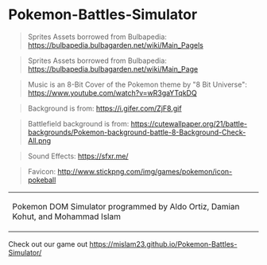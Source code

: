 # Pokemon-Battles-Simulator

> Sprites Assets borrowed from Bulbapedia: https://bulbapedia.bulbagarden.net/wiki/Main_Pagels

>Sprites Assets borrowed from Bulbapedia: https://bulbapedia.bulbagarden.net/wiki/Main_Page

>Music is an 8-Bit Cover of the Pokemon theme by "8 Bit Universe": https://www.youtube.com/watch?v=wR3gaYTqkDQ

>Background is from: https://i.gifer.com/ZjF8.gif

>Battlefield background is from: https://cutewallpaper.org/21/battle-backgrounds/Pokemon-background-battle-8-Background-Check-All.png

>Sound Effects: https://sfxr.me/

>Favicon: http://www.stickpng.com/img/games/pokemon/icon-pokeball 

<table><tr><td width="100%">

Pokemon DOM Simulator programmed by Aldo Ortiz, Damian Kohut, and Mohammad Islam
</td></tr></table>

Check out our game out https://mislam23.github.io/Pokemon-Battles-Simulator/

